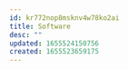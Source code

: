 ```yaml
---
id: kr772nop8msknv4w78ko2ai
title: Software
desc: ""
updated: 1655524150756
created: 1655523659175
---
```

